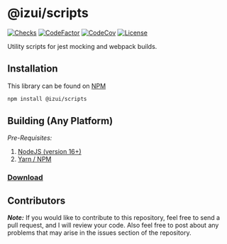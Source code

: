 # @izui/scripts

[![Checks](https://img.shields.io/github/checks-status/Iswenzz/IzUI-Web/master?logo=github)](https://github.com/Iswenzz/IzUI-Web/actions)
[![CodeFactor](https://img.shields.io/codefactor/grade/github/Iswenzz/IzUI-Web?label=codefactor&logo=codefactor)](https://www.codefactor.io/repository/github/iswenzz/IzUI-Web)
[![CodeCov](https://img.shields.io/codecov/c/github/Iswenzz/IzUI-Web?label=codecov&logo=codecov)](https://codecov.io/gh/Iswenzz/IzUI-Web)
[![License](https://img.shields.io/github/license/Iswenzz/IzUI-Web?color=blue&logo=gitbook&logoColor=white)](https://github.com/Iswenzz/IzUI-Web/blob/master/LICENSE)

Utility scripts for jest mocking and webpack builds.

## Installation

This library can be found on [NPM](https://www.npmjs.com/package/@izui/scripts)

```sh
npm install @izui/scripts
```

## Building (Any Platform)

_Pre-Requisites:_
1. [NodeJS (version 16+)](https://nodejs.org/en/)
2. [Yarn / NPM](https://yarnpkg.com/)

### [Download](https://github.com/Iswenzz/IzUI-Web/releases)

## Contributors

***Note:*** If you would like to contribute to this repository, feel free to send a pull request, and I will review your code.
Also feel free to post about any problems that may arise in the issues section of the repository.
